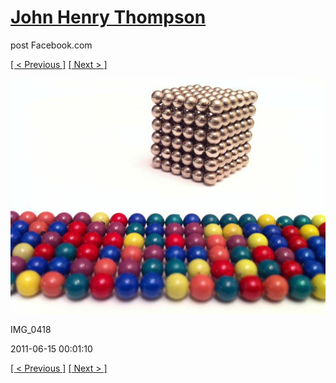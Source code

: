 # [John Henry Thompson](../README.md)
post Facebook.com

[[ < Previous ]](2011-06-15-1.md) [[ Next > ]](2011-06-15-3.md)

[![](../media/2011-06-15/Magnetic-Balls-IMG_0418.jpg)](../README.md)

IMG_0418

2011-06-15 00:01:10

[[ < Previous ]](2011-06-15-1.md) [[ Next > ]](2011-06-15-3.md)